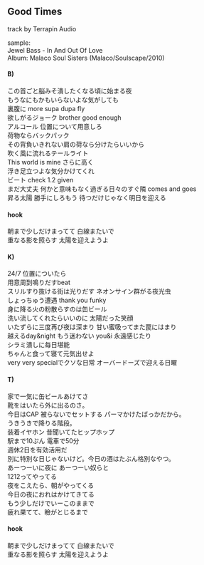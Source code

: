 ## Good Times  
track by Terrapin Audio  

sample:  
Jewel Bass - In And Out Of Love  
Album: Malaco Soul Sisters (Malaco/Soulscape/2010)  
  
#### B)  
この首ごと脳みそ潰したくなる頃に始まる夜  
もうなにもかもいらないよな気がしても  
裏腹に more supa dupa fly  
欲しがるジョーク brother good enough  
アルコール 位置について用意しろ  
荷物ならバックパック  
その背負いきれない肩の荷なら分けたらいいから  
吹く風に流れるテールライト  
This world is mine さらに高く  
浮き足立つよな気分かけてくれ  
ビート check 1.2 given  
まだ大丈夫 何かと意味もなく過ぎる日々のすぐ隣 comes and goes  
昇る太陽 勝手にしろもう 待つだけじゃなく明日を迎える  
  
#### hook  
朝まで少しだけまってて 白線またいで  
重なる影を照らす 太陽を迎えようよ  
  
#### K)  
24/7 位置についたら  
用意周到鳴りだすbeat  
スリルすり抜ける街は光りだす ネオンサイン群がる夜光虫  
しょっちゅう遭遇 thank you funky  
身に降る火の粉散らすのは缶ビール  
洗い流してくれたらいいのに 太陽だった笑顔  
いたずらに三度再び夜は深まり 甘い蜜吸ってまた罠にはまり  
越えるday&night もう迷わない you&i 永遠感じたり  
シラミ潰しに毎日堪能  
ちゃんと食って寝て元気出せよ  
very very specialでクソな日常 オーバードーズで迎える日曜  
  
#### T)  
家で一気に缶ビールあけてさ  
靴をはいたら外に出るのさ。  
今日はCAP 被らないでセットする パーマかけたばっかだから。  
うきうきで降りる階段。  
装着イヤホン 昔聞いてたヒップホップ  
駅まで10ぷん 電車で50分  
週休2日を有効活用だ  
別に特別な日じゃないけど。今日の酒はたぶん格別なやつ。  
あーつーいに夜に あーつーい奴らと  
1212ってやってる  
夜をこえたら、朝がやってくる  
今日の夜におれはかけてきてる  
もう少しだけでいーこのままで  
疲れ果てて、瞼がとじるまで  
  
#### hook  
朝まで少しだけまってて 白線またいで  
重なる影を照らす 太陽を迎えようよ  
